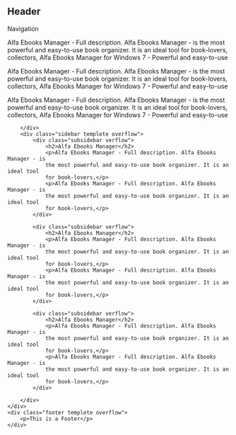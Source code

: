 <!DOCTYPE HTML>
<html lang="en-US">
<head>
    <meta charset="UTF-8">
    <title>Basic Website</title>
	<link rel="stylesheet" href="style.css" />
</head>
<body>
	<div class="header templete overflow"><h2>Header</h2></div>
	<div class="navigation templete overflow"><p>Navigation</p></div>
	<div class="content templete overflow">
		<div class="maincontent templete"> 
			<p>Alfa Ebooks Manager - Full description. Alfa Ebooks Manager - is 
			the most powerful and easy-to-use book organizer. It is an ideal tool 
			for book-lovers, collectors, Alfa Ebooks Manager for Windows 7 - 
			Powerful and easy-to-use</p>
			<p>Alfa Ebooks Manager - Full description. Alfa Ebooks Manager - is 
			the most powerful and easy-to-use book organizer. It is an ideal tool 
			for book-lovers, collectors, Alfa Ebooks Manager for Windows 7 - 
			Powerful and easy-to-use</p>
			<p>Alfa Ebooks Manager - Full description. Alfa Ebooks Manager - is 
			the most powerful and easy-to-use book organizer. It is an ideal tool 
			for book-lovers, collectors, Alfa Ebooks Manager for Windows 7 - 
			Powerful and easy-to-use</p>
			
		</div>
		<div class="sidebar templete overflow">
			<div class="subsidebar verflow">
				<h2>Alfa Ebooks Manager</h2>
				<p>Alfa Ebooks Manager - Full description. Alfa Ebooks Manager - is 
				the most powerful and easy-to-use book organizer. It is an ideal tool 
				for book-lovers,</p>
				<p>Alfa Ebooks Manager - Full description. Alfa Ebooks Manager - is 
				the most powerful and easy-to-use book organizer. It is an ideal tool 
				for book-lovers,</p>
			</div>
			
			<div class="subsidebar verflow">
				<h2>Alfa Ebooks Manager</h2>
				<p>Alfa Ebooks Manager - Full description. Alfa Ebooks Manager - is 
				the most powerful and easy-to-use book organizer. It is an ideal tool 
				for book-lovers,</p>
				<p>Alfa Ebooks Manager - Full description. Alfa Ebooks Manager - is 
				the most powerful and easy-to-use book organizer. It is an ideal tool 
				for book-lovers,</p>
			</div>
			
			<div class="subsidebar verflow">
				<h2>Alfa Ebooks Manager</h2>
				<p>Alfa Ebooks Manager - Full description. Alfa Ebooks Manager - is 
				the most powerful and easy-to-use book organizer. It is an ideal tool 
				for book-lovers,</p>
				<p>Alfa Ebooks Manager - Full description. Alfa Ebooks Manager - is 
				the most powerful and easy-to-use book organizer. It is an ideal tool 
				for book-lovers,</p>
			</div>
			
		</div>
	</div>	
	<div class="footer templete overflow">
		<p>This is a Footer</p>
	</div>	
</body>
</html>
